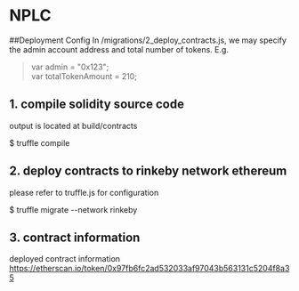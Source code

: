 # NPLC

##Deployment Config
In /migrations/2_deploy_contracts.js, 
we may specify the admin account address and total number of tokens. E.g.
<br>
>var admin = "0x123";<br>
>var totalTokenAmount = 210;<br>


## 1. compile solidity source code
   output is located at build/contracts
   
   $ truffle compile

## 2. deploy contracts to rinkeby network ethereum
   please refer to truffle.js for configuration

   $ truffle migrate --network rinkeby

## 3. contract information
   deployed contract information
    https://etherscan.io/token/0x97fb6fc2ad532033af97043b563131c5204f8a35
    
